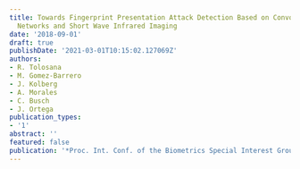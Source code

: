 ```yaml
---
title: Towards Fingerprint Presentation Attack Detection Based on Convolutional Neural
  Networks and Short Wave Infrared Imaging
date: '2018-09-01'
draft: true
publishDate: '2021-03-01T10:15:02.127069Z'
authors:
- R. Tolosana
- M. Gomez-Barrero
- J. Kolberg
- A. Morales
- C. Busch
- J. Ortega
publication_types:
- '1'
abstract: ''
featured: false
publication: '*Proc. Int. Conf. of the Biometrics Special Interest Group (BIOSIG)*'
---
```


